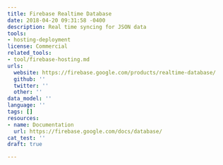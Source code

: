 ```yaml
---
title: Firebase Realtime Database
date: 2018-04-20 09:31:58 -0400
description: Real time syncing for JSON data
tools:
- hosting-deployment
license: Commercial
related_tools:
- tool/firebase-hosting.md
urls:
  website: https://firebase.google.com/products/realtime-database/
  github: ''
  twitter: ''
  other: ''
data_model: ''
language: ''
tags: []
resources:
- name: Documentation
  url: https://firebase.google.com/docs/database/
cat_test: ''
draft: true

---
```

